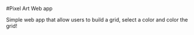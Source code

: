 #Pixel Art Web app

Simple web app that allow users to build a grid, select a color and color the grid!
